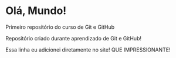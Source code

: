 # Olá, Mundo!
 Primeiro repositório do curso de Git e GitHub

 Repositório criado durante aprendizado de Git e GitHub!
 
 Essa linha eu adicionei diretamente no site! QUE IMPRESSIONANTE!
